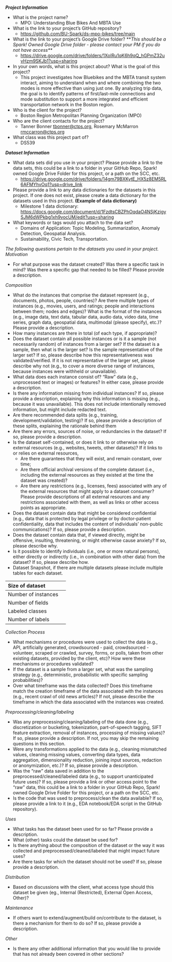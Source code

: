 ***Project Information*** 

* What is the project name?
  * MPO: Understanding Blue Bikes And MBTA Use  
* What is the link to your project’s GitHub repository?
  * https://github.com/BU-Spark/ds-mpo-bikes/tree/main 
* What is the link to your project’s Google Drive folder? \*\**This should be a Spark\! Owned Google Drive folder \- please contact your PM if you do not have access\*\**
  * https://drive.google.com/drive/folders/1XoIRu1qK6h9qQ_hGPmZ32uvHzm9SKJb1?usp=sharing 
* In your own words, what is this project about? What is the goal of this project?
  *  This project investigates how Bluebikes and the MBTA transit system interact, aiming to understand when and where combining the two modes is more effective than using just one. By analyzing trip data, the goal is to identify patterns of first/last-mile connections and mode substitution to support a more integrated and efficient transportation network in the Boston region.
* Who is the client for the project?
  * Boston Region Metropolitan Planning Organization (MPO)
* Who are the client contacts for the project?
  * Tanner Bonner tbonner@ctps.org, Rosemary McMarron rmccarron@ctps.org 
* What class was this project part of?
  * DS539

***Dataset Information***

* What data sets did you use in your project? Please provide a link to the data sets, this could be a link to a folder in your GitHub Repo, Spark\! owned Google Drive Folder for this project, or a path on the SCC, etc.
  * https://drive.google.com/drive/folders/14gm79BXKytE_HX5z8EM5RL6AFMYhvOq1?usp=drive_link
* Please provide a link to any data dictionaries for the datasets in this project. If one does not exist, please create a data dictionary for the datasets used in this project. **(Example of data dictionary)**
  * Milestone 1 data dictionary: https://docs.google.com/document/d/1FzdtsCBZPhOqdaO4NSjKzigySJM6dWPkbg1xh9vocUM/edit?usp=sharing
* What keywords or tags would you attach to the data set?  
  * Domains of Application: Topic Modeling, Summarization, Anomaly Detection, Geospatial Analysis.   
  * Sustainability, Civic Tech, Transportation. 

*The following questions pertain to the datasets you used in your project.*   
*Motivation* 

* For what purpose was the dataset created? Was there a specific task in mind? Was there a specific gap that needed to be filled? Please provide a description. 

*Composition*

* What do the instances that comprise the dataset represent (e.g., documents, photos, people, countries)? Are there multiple types of instances (e.g., movies, users, and ratings; people and interactions between them; nodes and edges)? What is the format of the instances (e.g., image data, text data, tabular data, audio data, video data, time series, graph data, geospatial data, multimodal (please specify), etc.)? Please provide a description.   
* How many instances are there in total (of each type, if appropriate)?  
* Does the dataset contain all possible instances or is it a sample (not necessarily random) of instances from a larger set? If the dataset is a sample, then what is the larger set? Is the sample representative of the larger set? If so, please describe how this representativeness was validated/verified. If it is not representative of the larger set, please describe why not (e.g., to cover a more diverse range of instances, because instances were withheld or unavailable).  
* What data does each instance consist of? “Raw” data (e.g., unprocessed text or images) or features? In either case, please provide a description.   
* Is there any information missing from individual instances? If so, please provide a description, explaining why this information is missing (e.g., because it was unavailable). This does not include intentionally removed information, but might include redacted text.   
* Are there recommended data splits (e.g., training, development/validation, testing)? If so, please provide a description of these splits, explaining the rationale behind them  
* Are there any errors, sources of noise, or redundancies in the dataset? If so, please provide a description.   
* Is the dataset self-contained, or does it link to or otherwise rely on external resources (e.g., websites, tweets, other datasets)? If it links to or relies on external resources,   
  * Are there guarantees that they will exist, and remain constant, over time;  
  * Are there official archival versions of the complete dataset (i.e., including the external resources as they existed at the time the dataset was created)?  
  * Are there any restrictions (e.g., licenses, fees) associated with any of the external resources that might apply to a dataset consumer? Please provide descriptions of all external resources and any restrictions associated with them, as well as links or other access points as appropriate.   
* Does the dataset contain data that might be considered confidential (e.g., data that is protected by legal privilege or by doctor-patient confidentiality, data that includes the content of individuals’ non-public communications)? If so, please provide a description.   
* Does the dataset contain data that, if viewed directly, might be offensive, insulting, threatening, or might otherwise cause anxiety? If so, please describe why.   
* Is it possible to identify individuals (i.e., one or more natural persons), either directly or indirectly (i.e., in combination with other data) from the dataset? If so, please describe how.   
* Dataset Snapshot, if there are multiple datasets please include multiple tables for each dataset. 


| Size of dataset |  |
| :---- | :---- |
| Number of instances |  |
| Number of fields  |  |
| Labeled classes |  |
| Number of labels  |  |


  
*Collection Process*

* What mechanisms or procedures were used to collect the data (e.g., API, artificially generated, crowdsourced \- paid, crowdsourced \- volunteer, scraped or crawled, survey, forms, or polls, taken from other existing datasets, provided by the client, etc)? How were these mechanisms or procedures validated?  
* If the dataset is a sample from a larger set, what was the sampling strategy (e.g., deterministic, probabilistic with specific sampling probabilities)?  
* Over what timeframe was the data collected? Does this timeframe match the creation timeframe of the data associated with the instances (e.g., recent crawl of old news articles)? If not, please describe the timeframe in which the data associated with the instances was created. 

*Preprocessing/cleaning/labeling* 

* Was any preprocessing/cleaning/labeling of the data done (e.g., discretization or bucketing, tokenization, part-of-speech tagging, SIFT feature extraction, removal of instances, processing of missing values)? If so, please provide a description. If not, you may skip the remaining questions in this section.   
* Were any transformations applied to the data (e.g., cleaning mismatched values, cleaning missing values, converting data types, data aggregation, dimensionality reduction, joining input sources, redaction or anonymization, etc.)? If so, please provide a description.   
* Was the “raw” data saved in addition to the preprocessed/cleaned/labeled data (e.g., to support unanticipated future uses)? If so, please provide a link or other access point to the “raw” data, this could be a link to a folder in your GitHub Repo, Spark\! owned Google Drive Folder for this project, or a path on the SCC, etc.  
* Is the code that was used to preprocess/clean the data available? If so, please provide a link to it (e.g., EDA notebook/EDA script in the GitHub repository). 

*Uses* 

* What tasks has the dataset been used for so far? Please provide a description.   
* What (other) tasks could the dataset be used for?  
* Is there anything about the composition of the dataset or the way it was collected and preprocessed/cleaned/labeled that might impact future uses?   
* Are there tasks for which the dataset should not be used? If so, please provide a description.

*Distribution*

* Based on discussions with the client, what access type should this dataset be given (eg., Internal (Restricted), External Open Access, Other)?

*Maintenance* 

* If others want to extend/augment/build on/contribute to the dataset, is there a mechanism for them to do so? If so, please provide a description. 

*Other*

* Is there any other additional information that you would like to provide that has not already been covered in other sections?

